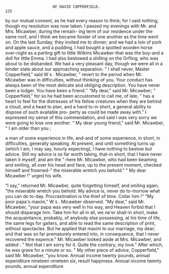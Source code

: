                          OF DAVID COPPERFIELD.                           125
by our mutual consent, as he had every reason to think; for I said nothing,
though my resolution was now taken.
   I passed my evenings with Mr. and Mrs. Micawber, during the remain-
ing term of our residence under the same roof; and I think we became
fonder of one another as the time went on. On the last Sunday, they
invited me to dinner; and we had a loin of pork and apple sauce, and a
pudding. I had bought a spotted wooden horse over-night as a parting
gift to little Wilkins Micawber-that was the boy-and a doll for little
Emma. I had also bestowed a shilling on the Orfling, who was about
to be disbanded.
   We had a very pleasant day, though we were all in a tender state about
our approaching separation.
   " I shall never, Master Copperfield," said W s . Micawber, " revert to
the period when Mr. Micawber was in difficulties, without thinking of
you. Your conduct has always been of the most delicate and obliging
description. You have never been a lodger. You have been a friend.''
   "My dear," said Mr. Micawber; " Copperfield," for so he had been
accustomed to call me, of late, " has a heart to feel for the distresses of
his fellow creatures when they are behind a cloud, and a head to plan, and
a hand to-in        short, a general ability to dispose of such available pro-
perty as could be made away with."
   I expressed my sense of this commendation, and said I was very sorry
we were going to lose one another.
   " My dear young friend," said Mr. Micawber, " I am older than you ;

a man of some experience in life, and-and of some experience, in short,
in difficulties, generally speaking. At present, and until something turns
up (which I am, I may say, hourly expecting), I have nothing to bestow
but advice. Still my advice is so far worth taking, that-in short, that I
have never taken it myself, and am the "-here Mr. Micawber, who had
been beaming and smiling, all over his head and face, up to the present
moment, checked himself and frowned-" the miserable wretch you
behold."
   " My dear Micawber !" urged his wife.

   "I say," returned Mr. Micawber, quite forgetting himself, and smiling
again, "the miserable wretch you behold. My advice is, never do
to-morrow what you can do to-day. Procrastination is the thief of time.
Collar him !"
   "My poor papa's maxim," W s . Micawber observed.
   "My dear," said Mr. Micawber, "your papa was very well in his way,
and Heaven forbid that I should disparage him. Take him for all in all,
we ne'er shall-in short, make the acquaintance, probably, of anybody
else possessing, at his time of life, the same legs for gaiters, and able to
read the same description of print, without spectacles. But he applied
that maxim to our marriage, my dear; and that was so far prematurely
entered into, in consequence, that I never recovered the expence."
   Mr. Micawber looked aside at Mrs. Micawber, and added : " Not that I
am sorry for it. Quite the contrary, my love." After which, he was
grave for a minute or so.
   " My other piece of advice, Copperfield," said Mr. Micawber, "you
know. Annual income twenty pounds, annual expenditure nineteen nineteen
six, result happiness. Annual income twenty pounds, annual expenditure

